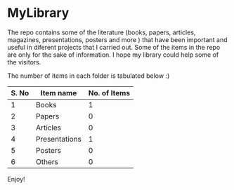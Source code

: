 # MyLibrary
The repo contains some of the literature (books, papers, articles, magazines, presentations, posters and more ) that have been important and useful in diferent projects that I carried out. Some of the items in the repo are only for the sake of information. I hope my library could help some of the visitors. 

The number of items in each folder is tabulated below :)

| S. No        | Item name | No. of Items    |
|--------------|-----------|------------|
| 1            | Books     | 1        |
| 2            | Papers    | 0       |
| 3            | Articles  | 0       |
| 4            | Presentations  | 1       |
| 5            | Posters  | 0       |
| 6            | Others  | 0       |

Enjoy! 
